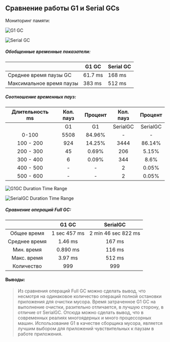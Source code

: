 Сравнение работы G1 и Serial GCs
-------------------------------
Мониторинг памяти:

![G1 GC](Сonclusions/G1gc.png)

![Serial GC](Сonclusions/SerialGC.png)

##### Обобщенные временные показатели:

|                          | G1 GC   | Serial GC
| ------------------------ | ------- |------------
| Среднее время паузы GC   | 61.7 ms | 168 ms
| Максимальное время паузы | 383 ms  | 512 ms

##### Соотношение временных пауз:

| Длительность ms | Кол. пауз | Процент | Кол. пауз | Процент  |
|   :----------:  |  :-----:  |  :---:  |  :-----:  |  :---:   |
|                 | G1        | G1      | SerialGC  | SerialGC |
| 0-100           | 5508      | 84.96%  | -         | -        |
| 100 - 200       | 924       | 14.25%  | 3444      | 86.14%   |
| 200 - 300       | 45        | 0.69%   | 206       | 5.15%    |
| 300 - 400       | 6         | 0.09%   | 344       | 8.6%     |
| 400 - 500       | -         | -       | 2         | 0.05%    |
| 500 - 600       | -         | -       | 2         | 0.05%    |

![G1GC Duration Time Range](Сonclusions/G1GCTimeRange.png)

![SerialGC Duration Time Range](Сonclusions/SerialGCTimeRange.png)

##### Сравнение операций Full GC:

|               | G1 GC        | SerialGC            |
| :-----------: | :----------: | :-----------------: |
| Общее время   | 1 sec 457 ms | 2 min 46 sec 822 ms |
| Среднее время | 1.46 ms      | 167 ms              |
| Мин. время    | 0.890 ms     | 116 ms              |
| Макс. время   | 3.97 ms      | 512 ms              |
| Количество    | 999          | 999                 |

#### Выводы:
> Из сравнения операций Full GC можно сделать вывод, 
> что несмотря на одинаковое количество операций полной остановки приложения для очистки мусора.
> Время затраченное G1 GC на выполнение очистки, разительно отличается, в лучшую сторону, в отличие от SerialGC.
> Отсюда можно сделать вывод, что в современных реалиях многоядерных и много процессорных машин. 
> Использование G1 в качестве сборщика мусора, является лучшим выбором для приложений чувствительных к паузам в работе приложения. 
